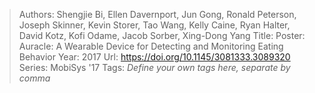 > Authors: Shengjie Bi, Ellen Davernport, Jun Gong, Ronald Peterson, Joseph Skinner, Kevin Storer, Tao Wang, Kelly Caine, Ryan Halter, David Kotz, Kofi Odame, Jacob Sorber, Xing-Dong Yang
> Title: Poster: Auracle: A Wearable Device for Detecting and Monitoring Eating Behavior
> Year: 2017
> Url: https://doi.org/10.1145/3081333.3089320
> Series: MobiSys '17
> Tags: *Define your own tags here, separate by comma*